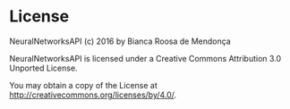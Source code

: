 # License

NeuralNetworksAPI (c) 2016 by Bianca Roosa de Mendonça

NeuralNetworksAPI is licensed under a
Creative Commons Attribution 3.0 Unported License.

You may obtain a copy of the License at <http://creativecommons.org/licenses/by/4.0/>.

